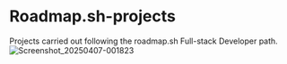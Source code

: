 # Roadmap.sh-projects
Projects carried out following the roadmap.sh Full-stack Developer path.
![Screenshot_20250407-001823](https://github.com/user-attachments/assets/e31c1485-81de-4948-99d4-5c61490aae63)
